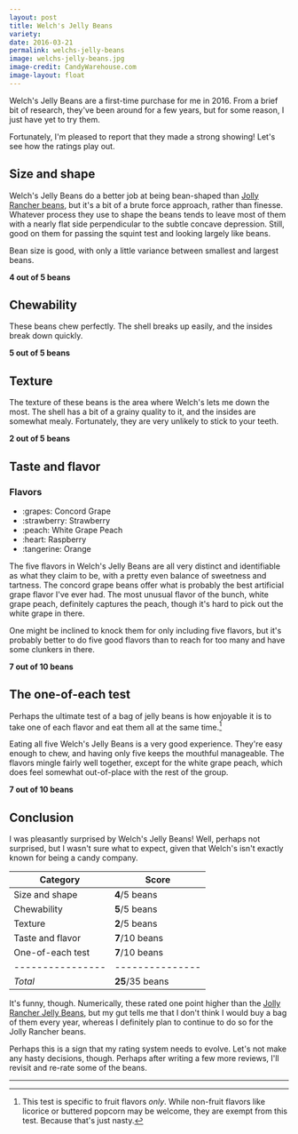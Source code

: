 ```yaml
---
layout: post
title: Welch's Jelly Beans
variety:
date: 2016-03-21
permalink: welchs-jelly-beans
image: welchs-jelly-beans.jpg
image-credit: CandyWarehouse.com
image-layout: float
---
```


Welch's Jelly Beans are a first-time purchase for me in 2016.
From a brief bit of research, they've been around for a few years,
but for some reason, I just have yet to try them.

Fortunately, I'm pleased to report that they made a strong showing!
Let's see how the ratings play out.


## Size and shape

Welch's Jelly Beans do a better job at being bean-shaped than
[Jolly Rancher beans](/jolly-rancher-jelly-beans),
but it's a bit of a brute force approach, rather than finesse.
Whatever process they use to shape the beans tends to leave most of them with
a nearly flat side perpendicular to the subtle concave depression.
Still, good on them for passing the squint test and looking largely like beans.

Bean size is good, with only a little variance
between smallest and largest beans.

**4 out of 5 beans**


## Chewability

These beans chew perfectly. The shell breaks up easily,
and the insides break down quickly.

**5 out of 5 beans**


## Texture

The texture of these beans is the area where Welch's lets me down the most.
The shell has a bit of a grainy quality to it,
and the insides are somewhat mealy.
Fortunately, they are very unlikely to stick to your teeth.

**2 out of 5 beans**


## Taste and flavor

<div class="inset">
    <h3>Flavors</h3>
    <ul class="emoji-list">
        <li>:grapes: Concord Grape</li>
        <li>:strawberry: Strawberry</li>
        <li>:peach: White Grape Peach</li>
        <li>:heart: Raspberry</li>
        <li>:tangerine: Orange</li>
    </ul>
</div>

The five flavors in Welch's Jelly Beans are all very distinct
and identifiable as what they claim to be,
with a pretty even balance of sweetness and tartness.
The concord grape beans offer what is probably
the best artificial grape flavor I've ever had.
The most unusual flavor of the bunch, white grape peach, definitely captures
the peach, though it's hard to pick out the white grape in there.

One might be inclined to knock them for only including five flavors,
but it's probably better to do five good flavors than to
reach for too many and have some clunkers in there.

**7 out of 10 beans**


## The one-of-each test

Perhaps the ultimate test of a bag of jelly beans is how enjoyable it is
to take one of each flavor and eat them all at the same time.[^1]

Eating all five Welch's Jelly Beans is a very good experience.
They're easy enough to chew, and having only five keeps the mouthful manageable.
The flavors mingle fairly well together, except for the white grape peach,
which does feel somewhat out-of-place with the rest of the group.

**7 out of 10 beans**


## Conclusion

I was pleasantly surprised by Welch's Jelly Beans!
Well, perhaps not surprised, but I wasn't sure what to expect,
given that Welch's isn't exactly known for being a candy company.

Category         | Score
---------------- | ---------------
Size and shape   | **4**/5 beans
Chewability      | **5**/5 beans
Texture          | **2**/5 beans
Taste and flavor | **7**/10 beans
One-of-each test | **7**/10 beans
---------------- | ---------------
_Total_          | **25**/35 beans

It's funny, though. Numerically, these rated one point higher than the
[Jolly Rancher Jelly Beans](/jolly-rancher-jelly-beans#conclusion),
but my gut tells me that I don't think I would buy a bag of them every year,
whereas I definitely plan to continue to do so for the Jolly Rancher beans.

Perhaps this is a sign that my rating system needs to evolve.
Let's not make any hasty decisions, though.
Perhaps after writing a few more reviews,
I'll revisit and re-rate some of the beans.


---

[^1]: This test is specific to fruit flavors _only_. While non-fruit flavors like licorice or buttered popcorn may be welcome, they are exempt from this test. Because that's just nasty.
